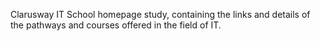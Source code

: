 Clarusway IT School homepage study, containing the links and details of the pathways and courses offered in the field of IT.
